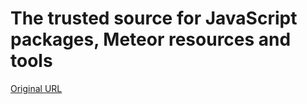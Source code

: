 # The trusted source for JavaScript packages, Meteor resources and tools

[Original URL](https://atmospherejs.com/linto/spreadjs)
